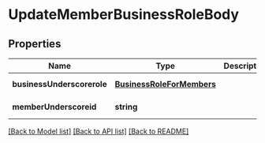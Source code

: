 # UpdateMemberBusinessRoleBody

## Properties
Name | Type | Description | Notes
------------ | ------------- | ------------- | -------------
**businessUnderscorerole** | [**BusinessRoleForMembers**](BusinessRoleForMembers.md) |  | [default to null]
**memberUnderscoreid** | **string** |  | [default to null]

[[Back to Model list]](../README.md#documentation-for-models) [[Back to API list]](../README.md#documentation-for-api-endpoints) [[Back to README]](../README.md)


